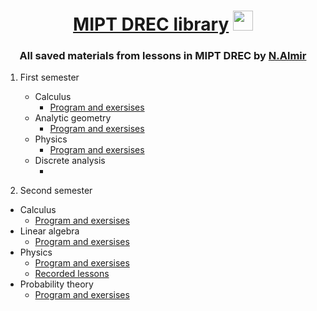 <h1 align="center"> <a href="https://vk.com/drec_mipt" target="_blank">MIPT DREC library</a>
<img src="https://github.com/Volkodav07/B01-301/blob/main/logo.png" height="32"/></h1>
<h3 align="center">All saved materials from lessons in MIPT DREC by <a href="https://t.me/almirnasyrov" target="_blank">N.Almir</a> </h3>

1. First semester
   - Calculus
     - <a href="https://disk.yandex.ru/i/ZovcV4H3lYR2cw">Program and exersises</a>
   - Analytic geometry
     - <a href="https://disk.yandex.ru/i/3yrsucB3VZGN_w">Program and exersises</a>
   - Physics
     - <a href="https://disk.yandex.ru/i/BSAjHxGLAj6kzw">Program and exersises</a>
   - Discrete analysis
     - <a href=""></a>

2. Second semester
  - Calculus
     - <a href="https://disk.yandex.ru/i/adqOCo5RFQJGIQ">Program and exersises</a>
   - Linear algebra
     - <a href="https://disk.yandex.ru/i/IgZ8O_C5XTsx2g">Program and exersises</a>
   - Physics
     - <a href="https://disk.yandex.ru/i/pul0qAvm1RSzOw">Program and exersises</a>
     - <a href="https://youtube.com/playlist?list=PLrNOB5DIKrINAK1vIzAmVpE2r664TJJf6&si=8EmULPBEkaQOTHCP">Recorded lessons</a>
   - Probability theory
     - <a href="https://disk.yandex.ru/i/MsAgrWPXuhyg-A">Program and exersises</a>

